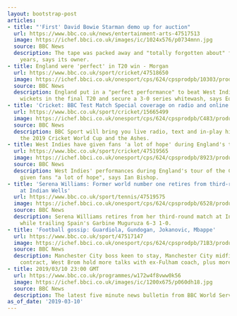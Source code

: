 ```yaml
---
layout: bootstrap-post
articles:
- title: "'First' David Bowie Starman demo up for auction"
  url: https://www.bbc.co.uk/news/entertainment-arts-47517513
  image: https://ichef.bbci.co.uk/images/ic/1024x576/p0734mnn.jpg
  source: BBC News
  description: The tape was packed away and "totally forgotten about" for almost 50
    years, says its owner.
- title: England were 'perfect' in T20 win - Morgan
  url: https://www.bbc.co.uk/sport/cricket/47518650
  image: https://ichef.bbci.co.uk/onesport/cps/624/cpsprodpb/10303/production/_105970366_willey_morgan_getty.jpg
  source: BBC News
  description: England put in a "perfect performance" to beat West Indies by eight
    wickets in the final T20 and secure a 3-0 series whitewash, says Eoin Morgan.
- title: 'Cricket: BBC Test Match Special coverage on radio and online'
  url: https://www.bbc.co.uk/sport/cricket/15665499
  image: https://ichef.bbci.co.uk/onesport/cps/624/cpsprodpb/C483/production/_105970305_rootashes.jpg
  source: BBC News
  description: BBC Sport will bring you live radio, text and in-play highlights of
    the 2019 Cricket World Cup and the Ashes.
- title: West Indies have given fans 'a lot of hope' during England's tour - Bishop
  url: https://www.bbc.co.uk/sport/cricket/47519565
  image: https://ichef.bbci.co.uk/onesport/cps/624/cpsprodpb/8923/production/_105970153_holdertest_getty.jpg
  source: BBC News
  description: West Indies' performances during England's tour of the Caribbean has
    given fans "a lot of hope", says Ian Bishop.
- title: 'Serena Williams: Former world number one retires from third-round match
    at Indian Wells'
  url: https://www.bbc.co.uk/sport/tennis/47519575
  image: https://ichef.bbci.co.uk/onesport/cps/624/cpsprodpb/6528/production/_105969852_serena_index_getty.jpg
  source: BBC News
  description: Serena Williams retires from her third-round match at Indian Wells
    while trailing Spain's Garbine Muguruza 6-3 1-0.
- title: 'Football gossip: Guardiola, Gundogan, Jokanovic, Mbappe'
  url: https://www.bbc.co.uk/sport/47517147
  image: https://ichef.bbci.co.uk/onesport/cps/624/cpsprodpb/71B3/production/_105970192_guardiola_getty.jpg
  source: BBC News
  description: Manchester City boss keen to stay, Manchester City midfielder delays
    contract, West Brom hold more talks with ex-Fulham coach, plus more.
- title: 2019/03/10 23:00 GMT
  url: https://www.bbc.co.uk/programmes/w172w4f8vww0k56
  image: https://ichef.bbci.co.uk/images/ic/1200x675/p060dh18.jpg
  source: BBC News
  description: The latest five minute news bulletin from BBC World Service.
as_of_date: '2019-03-10'
---
```


